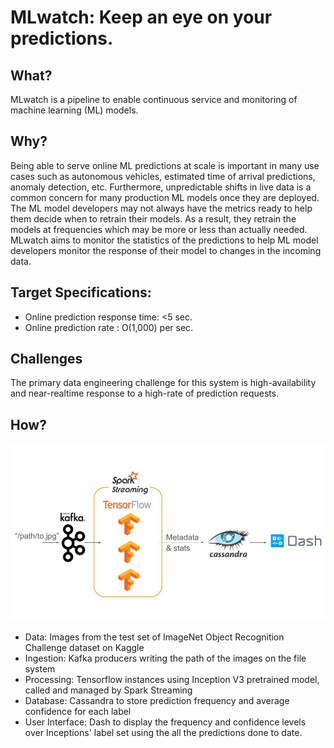 # MLwatch: Keep an eye on your predictions.  

## What?
MLwatch is a pipeline to enable continuous service and monitoring of machine learning (ML) models.

## Why?
Being able to serve online ML predictions at scale is important in many use cases such as autonomous vehicles, estimated time of arrival predictions, anomaly detection, etc. Furthermore, unpredictable shifts in live data is a common concern for many production ML models once they are deployed. The ML model developers may not always have the metrics ready to help them decide when to retrain their models. As a result, they retrain the models at frequencies which may be more or less than actually needed. MLwatch aims to monitor the statistics of the predictions to help ML model developers monitor the response of their model to changes in the incoming data.

## Target Specifications:
* Online prediction response time: <5 sec.
* Online prediction rate         : O(1,000) per sec.

## Challenges

The primary data engineering challenge for this system is high-availability and near-realtime response to a high-rate of prediction requests.

## How?

![Proposed architecture](./visuals/arch.jpg)

* Data: Images from the test set of ImageNet Object Recognition Challenge dataset on Kaggle
* Ingestion: Kafka producers writing the path of the images on the file system
* Processing: Tensorflow instances using Inception V3 pretrained model, called and managed by Spark Streaming
* Database: Cassandra to store prediction frequency and average confidence for each label
* User Interface: Dash to display the frequency and confidence levels over Inceptions' label set using the all the predictions done to date.  

